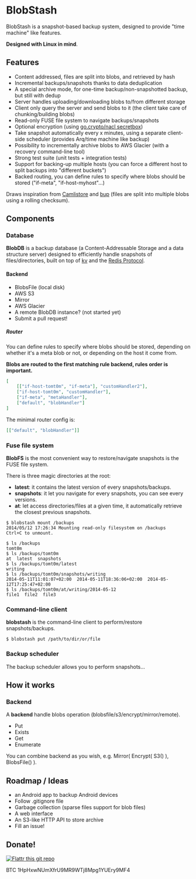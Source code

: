 BlobStash
=========

BlobStash is a snapshot-based backup system, designed to provide "time machine" like features.

**Designed with Linux in mind**.

## Features

- Content addressed, files are split into blobs, and retrieved by hash
- Incremental backups/snapshots thanks to data deduplication
- A special archive mode, for one-time backup/non-snapshotted backup, but still with dedup
- Server handles uploading/downloading blobs to/from different storage
- Client only query the server and send blobs to it (the client take care of chunking/building blobs)
- Read-only FUSE file system to navigate backups/snapshots
- Optional encryption (using [go.crypto/nacl secretbox](http://godoc.org/code.google.com/p/go.crypto/nacl))
- Take snapshot automatically every x minutes, using a separate client-side scheduler (provides Arq/time machine like backup)
- Possibility to incrementally archive blobs to AWS Glacier (with a recovery command-line tool)
- Strong test suite (unit tests + integration tests)
- Support for backing-up multiple hosts (you can force a different host to split backups into "different buckets")
- Backed routing, you can define rules to specify where blobs should be stored ("if-meta", "if-host-myhost"...)

Draws inspiration from [Camlistore](camlistore.org) and [bup](https://github.com/bup/bup) (files are split into multiple blobs using a rolling checksum).

## Components

### Database

**BlobDB** is a backup database (a Content-Addressable Storage and a data structure server) designed to efficiently handle snapshots of files/directories, built on top of [kv](https://github.com/cznic/kv) and the [Redis Protocol](http://redis.io/topics/protocol).

#### Backend

- BlobsFile (local disk)
- AWS S3
- Mirror
- AWS Glacier
- A remote BlobDB instance? (not started yet)
- Submit a pull request!

##### Router

You can define rules to specify where blobs should be stored, depending on whether it's a meta blob or not, or depending on the host it come from.

**Blobs are routed to the first matching rule backend, rules order is important.**

```json
[
    [["if-host-tomt0m", "if-meta"], "customHandler2"],
    ["if-host-tomt0m", "customHandler"],
    ["if-meta", "metaHandler"],
    ["default", "blobHandler"]
]
```

The minimal router config is:

```json
[["default", "blobHandler"]]
```

### Fuse file system

**BlobFS** is the most convenient way to restore/navigate snapshots is the FUSE file system.

There is three magic directories at the root:

- **latest**: it contains the latest version of every snapshots/backups.
- **snapshots**: it let you navigate for every snapshots, you can see every versions.
- **at**: let access directories/files at a given time, it automatically retrieve the closest previous snapshots.

```console
$ blobstash mount /backups
2014/05/12 17:26:34 Mounting read-only filesystem on /backups
Ctrl+C to unmount.
```

```console
$ ls /backups
tomt0m
$ ls /backups/tomt0m
at  latest  snapshots
$ ls /backups/tomt0m/latest
writing
$ ls /backups/tomt0m/snapshots/writing
2014-05-11T11:01:07+02:00  2014-05-11T18:36:06+02:00  2014-05-12T17:25:47+02:00
$ ls /backups/tomt0m/at/writing/2014-05-12
file1  file2  file3
```
### Command-line client

**blobstash** is the command-line client to perform/restore snapshots/backups.

```console
$ blobstash put /path/to/dir/or/file
```

### Backup scheduler

The backup scheduler allows you to perform snapshots...

## How it works

### Backend

A **backend** handle blobs operation (blobsfile/s3/encrypt/mirror/remote).

- Put
- Exists
- Get
- Enumerate

You can combine backend as you wish, e.g. Mirror( Encrypt( S3() ), BlobsFile() ).

## Roadmap / Ideas

- an Android app to backup Android devices
- Follow .gitignore file
- Garbage collection (sparse files support for blob files)
- A web interface
- An S3-like HTTP API to store archive
- Fill an issue!

## Donate!

[![Flattr this git repo](http://api.flattr.com/button/flattr-badge-large.png)](https://flattr.com/submit/auto?user_id=tsileo&url=https%3A%2F%2Fgithub.com%2Ftsileo%2Fblobstash)

BTC 1HpHxwNUmXfrU9MR9WTj8Mpg1YUEry9MF4
